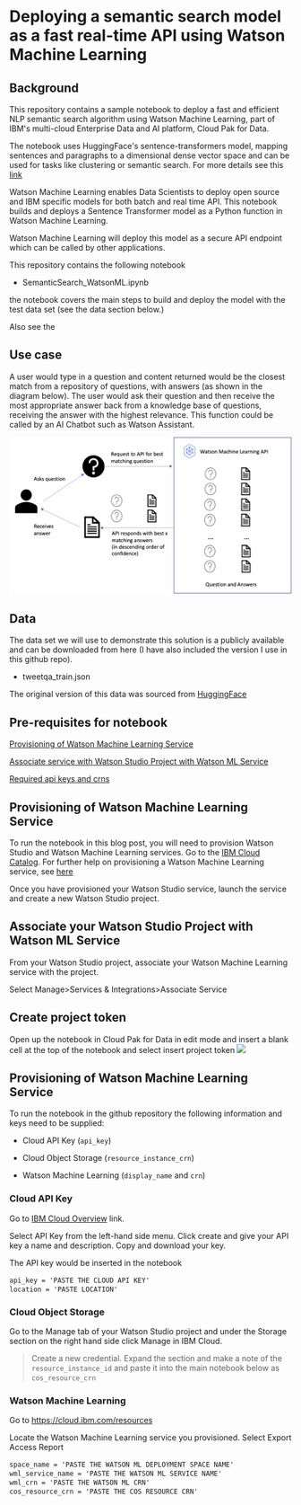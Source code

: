# Deploying a semantic search model as a fast real-time API using Watson Machine Learning


##  Background

This repository contains a sample notebook to deploy a fast and efficient NLP semantic search algorithm using Watson Machine Learning, part of IBM's multi-cloud Enterprise Data and AI platform, Cloud Pak for Data. 

The notebook uses HuggingFace's sentence-transformers model, mapping sentences and paragraphs to a dimensional dense vector space and can be used for tasks like clustering or semantic search. For more details see this [link](https://huggingface.co/datasets/tweet_qa/viewer/default/train)


Watson Machine Learning enables Data Scientists to deploy open source and IBM specific models for both batch and real time API. This notebook builds and deploys a Sentence Transformer model as a Python function in Watson Machine Learning. 

Watson Machine Learning will deploy this model as a secure API endpoint which can be called by other applications.

This repository contains the following notebook

- SemanticSearch_WatsonML.ipynb

the notebook covers the main steps to build and deploy the model with the test data set (see the data section below.)

Also see the 


##  Use case

A user would type in a question and content returned would be the closest match from a repository of questions, with answers (as shown in the diagram below). The user would ask their question and then receive the most appropriate answer back from a knowledge base of questions, receiving the answer with the highest relevance. This function could be called by an AI Chatbot such as Watson Assistant.

![](./screenshots/semanticsearch.jpg)


##  Data
The data set we will use to demonstrate this solution is a publicly available and can be downloaded from here (I have also included the version I use in this github repo).

- tweetqa_train.json

The original version of this data was sourced from [HuggingFace](https://huggingface.co/datasets/tweet_qa/viewer/default/train)


##  Pre-requisites for notebook


[Provisioning of Watson Machine Learning Service](#provisionWML)

[Associate service with Watson Studio Project with Watson ML Service](#associate)

[Required api keys and crns](#keyscrn)

<a id="provisionWML"></a>
## Provisioning of Watson Machine Learning Service

To run the notebook in this blog post, you will need to provision Watson Studio and Watson Machine Learning services. Go to the [IBM Cloud Catalog](https://cloud.ibm.com/catalog). For further help on provisioning a Watson Machine Learning service, see [here](https://dataplatform.cloud.ibm.com/docs/content/wsj/analyze-data/ml-service-instance.html?context=analytics)

Once you have provisioned your Watson Studio service, launch the service and create a new Watson Studio project.

<a id="associate"></a>
## Associate your Watson Studio Project with Watson ML Service

From your Watson Studio project, associate your Watson Machine Learning service with the project. 

Select Manage>Services & Integrations>Associate Service

<a id="projectkey"></a>
## Create project token

Open up the notebook in Cloud Pak for Data in edit mode and insert a blank cell at the top of the notebook and select insert project token
![](./screenshots/projectkey.jpg)


<a id="keyscrn"></a>
## Provisioning of Watson Machine Learning Service

To run the notebook in the github repository the following information and keys need to be supplied:

- Cloud API Key (`api_key`)

- Cloud Object Storage (`resource_instance_crn`)

- Watson Machine Learning (`display_name` and `crn`)

### Cloud API Key

Go to [IBM Cloud Overview](https://cloud.ibm.com/catalog) link.

Select API Key from the left-hand side menu. Click create and give your API key a name and description. Copy and download your key.

The API key would be inserted in the notebook
 
```
api_key = 'PASTE THE CLOUD API KEY'
location = 'PASTE LOCATION'
```

### Cloud Object Storage

Go to the Manage tab of your Watson Studio project and under the Storage section on the right hand side click Manage in IBM Cloud.

> Create a new credential. Expand the section and make a note of the  `resource_instance_id` and paste it into the main notebook below as `cos_resource_crn`


### Watson Machine Learning

Go to https://cloud.ibm.com/resources

Locate the Watson Machine Learning service you provisioned. Select Export Access Report

```
space_name = 'PASTE THE WATSON ML DEPLOYMENT SPACE NAME'
wml_service_name = 'PASTE THE WATSON ML SERVICE NAME'
wml_crn = 'PASTE THE WATSON ML CRN'
cos_resource_crn = 'PASTE THE COS RESOURCE CRN'

```




